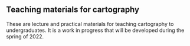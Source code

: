 ## Teaching materials for cartography

These are lecture and practical materials for teaching cartography to undergraduates. It is a work in progress that will be developed during the spring of 2022.  
